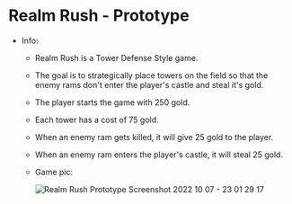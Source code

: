 # Realm Rush - Prototype
 - Info: 
   - Realm Rush is a Tower Defense Style game.
   - The goal is to strategically place towers on the field so that the enemy rams don't enter the player's castle and steal it's gold.
   - The player starts the game with 250 gold.
   - Each tower has a cost of 75 gold.
   - When an enemy ram gets killed, it will give 25 gold to the player.
   - When an enemy ram enters the player's castle, it will steal 25 gold.
   - Game pic: 
   
     ![Realm Rush Prototype Screenshot 2022 10 07 - 23 01 29 17](https://user-images.githubusercontent.com/113314204/194687313-a2fced2b-b56c-441e-89e6-1698b0b4df28.png)
